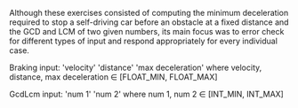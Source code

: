 Although these exercises consisted of computing the minimum deceleration required to stop a self-driving car before an obstacle at a fixed distance and the GCD and LCM of two given numbers, its main focus was to error check for different types of input and respond appropriately for every individual case.

Braking input: 'velocity' 'distance' 'max deceleration' where velocity, distance, max deceleration ∈ [FLOAT_MIN, FLOAT_MAX]

GcdLcm input: 'num 1'  'num 2' where num 1, num 2 ∈ [INT_MIN, INT_MAX]
